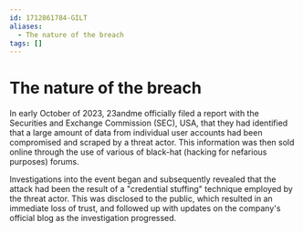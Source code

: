 ```yaml
---
id: 1712861784-GILT
aliases:
  - The nature of the breach
tags: []
---
```


# The nature of the breach

In early October of 2023, 23andme officially filed a report with the Securities
and Exchange Commission (SEC), USA, that they had identified that a large amount
of data from individual user accounts had been compromised and scraped by a
threat actor. This information was then sold online through the use of various
of black-hat (hacking for nefarious purposes) forums.

Investigations into the event began and subsequently revealed that the attack
had been the result of a "credential stuffing" technique employed by the threat
actor. This was disclosed to the public, which resulted in an immediate loss of
trust, and followed up with updates on the company's official blog as the
investigation progressed.
